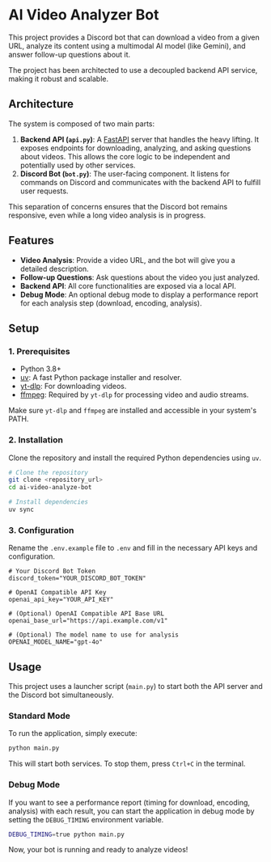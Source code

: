# AI Video Analyzer Bot

This project provides a Discord bot that can download a video from a given URL, analyze its content using a multimodal AI model (like Gemini), and answer follow-up questions about it.

The project has been architected to use a decoupled backend API service, making it robust and scalable.

## Architecture

The system is composed of two main parts:

1.  **Backend API (`api.py`)**: A [FastAPI](https://fastapi.tiangolo.com/) server that handles the heavy lifting. It exposes endpoints for downloading, analyzing, and asking questions about videos. This allows the core logic to be independent and potentially used by other services.
2.  **Discord Bot (`bot.py`)**: The user-facing component. It listens for commands on Discord and communicates with the backend API to fulfill user requests.

This separation of concerns ensures that the Discord bot remains responsive, even while a long video analysis is in progress.

## Features

-   **Video Analysis**: Provide a video URL, and the bot will give you a detailed description.
-   **Follow-up Questions**: Ask questions about the video you just analyzed.
-   **Backend API**: All core functionalities are exposed via a local API.
-   **Debug Mode**: An optional debug mode to display a performance report for each analysis step (download, encoding, analysis).

## Setup

### 1. Prerequisites

-   Python 3.8+
-   [uv](https://github.com/astral-sh/uv): A fast Python package installer and resolver.
-   [yt-dlp](https://github.com/yt-dlp/yt-dlp): For downloading videos.
-   [ffmpeg](https://ffmpeg.org/): Required by `yt-dlp` for processing video and audio streams.

Make sure `yt-dlp` and `ffmpeg` are installed and accessible in your system's PATH.

### 2. Installation

Clone the repository and install the required Python dependencies using `uv`.

```bash
# Clone the repository
git clone <repository_url>
cd ai-video-analyze-bot

# Install dependencies
uv sync
```

### 3. Configuration

Rename the `.env.example` file to `.env` and fill in the necessary API keys and configuration.

```
# Your Discord Bot Token
discord_token="YOUR_DISCORD_BOT_TOKEN"

# OpenAI Compatible API Key
openai_api_key="YOUR_API_KEY"

# (Optional) OpenAI Compatible API Base URL
openai_base_url="https://api.example.com/v1"

# (Optional) The model name to use for analysis
OPENAI_MODEL_NAME="gpt-4o"
```

## Usage

This project uses a launcher script (`main.py`) to start both the API server and the Discord bot simultaneously.

### Standard Mode

To run the application, simply execute:

```bash
python main.py
```

This will start both services. To stop them, press `Ctrl+C` in the terminal.

### Debug Mode

If you want to see a performance report (timing for download, encoding, analysis) with each result, you can start the application in debug mode by setting the `DEBUG_TIMING` environment variable.

```bash
DEBUG_TIMING=true python main.py
```

Now, your bot is running and ready to analyze videos!
